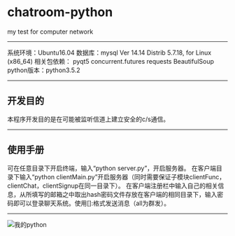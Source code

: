 ﻿# chatroom-python
my test for computer network

---

系统环境：Ubuntu16.04
数据库：mysql Ver 14.14 Distrib 5.7.18, for Linux (x86_64)
相关包依赖：
pyqt5
concurrent.futures
requests
BeautifulSoup
python版本：python3.5.2

---

## **开发目的**
本程序开发目的是在可能被监听信道上建立安全的c/s通信。

---

## **使用手册**
可在任意目录下开启终端，输入“python server.py”，开启服务器。
在客户端目录下输入“python clientMain.py”开启服务器（同时需要保证子模块clientFunc，clientChat，clientSignup在同一目录下）。
在客户端注册栏中输入自己的相关信息，从所填写的邮箱之中取出hash密码文件存放在客户端的相同目录下，输入密码即可以登录聊天系统。使用[<name>]:<message>格式发送消息（all为群发）。

---

![我的python][1]


  [1]: https://timgsa.baidu.com/timg?image&quality=80&size=b9999_10000&sec=1494998579996&di=27ad00f1bf0a3760088bb38ee3985549&imgtype=0&src=http://www.thebigdata.cn/upload/2015-07/150717160792471.png
